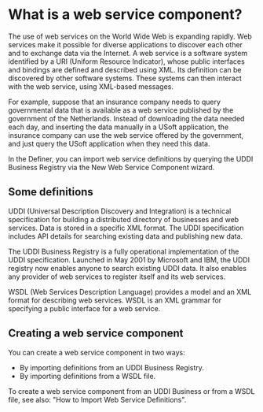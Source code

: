 # What is a web service component?

The use of web services on the World Wide Web is expanding rapidly. Web services make it possible for diverse applications to discover each other and to exchange data via the Internet. A web service is a software system identified by a URI (Uniform Resource Indicator), whose public interfaces and bindings are defined and described using XML. Its definition can be discovered by other software systems. These systems can then interact with the web service, using XML-based messages.

For example, suppose that an insurance company needs to query governmental data that is available as a web service published by the government of the Netherlands. Instead of downloading the data needed each day, and inserting the data manually in a USoft application, the insurance company can use the web service offered by the government, and just query the USoft application when they need this data.

In the Definer, you can import web service definitions by querying the UDDI Business Registry via the New Web Service Component wizard.

## Some definitions

UDDI (Universal Description Discovery and Integration) is a technical specification for building a distributed directory of businesses and web services. Data is stored in a specific XML format. The UDDI specification includes API details for searching existing data and publishing new data.

The UDDI Business Registry is a fully operational implementation of the UDDI specification. Launched in May 2001 by Microsoft and IBM, the UDDI registry now enables anyone to search existing UDDI data. It also enables any provider of web services to register itself and its web services.

WSDL (Web Services Description Language) provides a model and an XML format for describing web services. WSDL is an XML grammar for specifying a public interface for a web service.

## Creating a web service component

You can create a web service component in two ways:

- By importing definitions from an UDDI Business Registry.
- By importing definitions from a WSDL file.

To create a web service component from an UDDI Business or from a WSDL file, see also: "How to Import Web Service Definitions".

 
